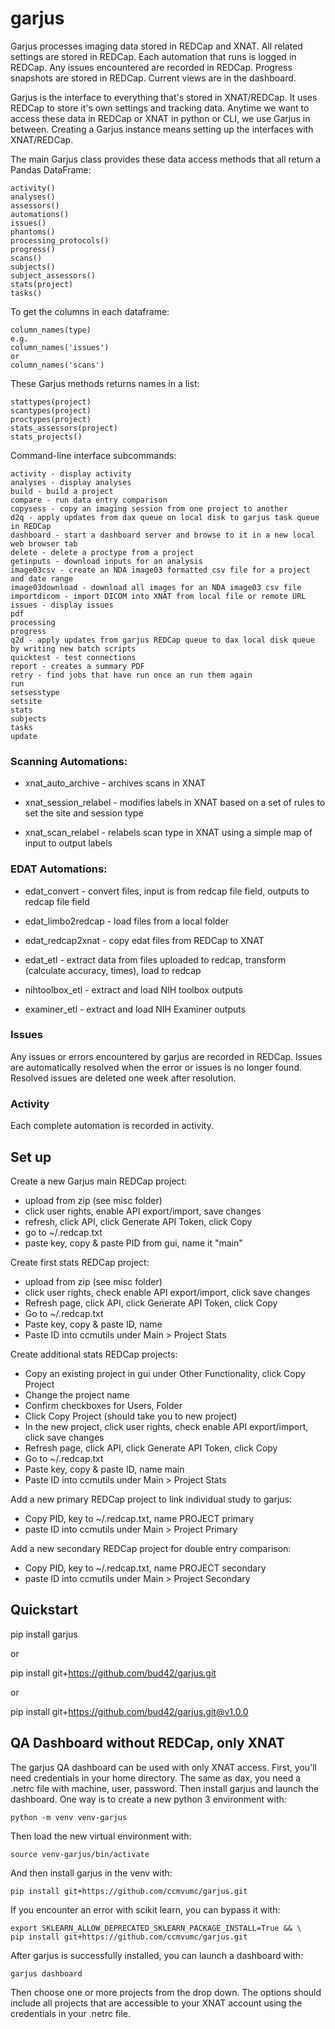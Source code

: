 # garjus

Garjus processes imaging data stored in REDCap and XNAT. All related settings are stored in REDCap. Each automation that runs is logged in REDCap. Any issues encountered are recorded in REDCap. Progress snapshots are stored in REDCap. Current views are in the dashboard.


Garjus is the interface to everything that's stored in XNAT/REDCap. It uses
REDCap to store it's own settings and tracking data. Anytime we want to
access these data in REDCap or XNAT in python or CLI, we use Garjus in between.
Creating a Garjus instance means setting up the interfaces with XNAT/REDCap.


The main Garjus class provides these data access methods that 
all return a Pandas DataFrame:

```
activity()
analyses()
assessors()
automations()
issues()
phantoms()
processing_protocols()
progress()
scans()
subjects()
subject_assessors()
stats(project)
tasks()
```


To get the columns in each dataframe:

```
column_names(type)
e.g. 
column_names('issues')
or
column_names('scans')
```


These Garjus methods returns names in a list:

```
stattypes(project)
scantypes(project)
proctypes(project)
stats_assessors(project)
stats_projects()
```

Command-line interface subcommands:
```
activity - display activity
analyses - display analyses
build - build a project
compare - run data entry comparison
copysess - copy an imaging session from one project to another
d2q - apply updates from dax queue on local disk to garjus task queue in REDCap
dashboard - start a dashboard server and browse to it in a new local web browser tab
delete - delete a proctype from a project
getinputs - download inputs for an analysis
image03csv - create an NDA image03 formatted csv file for a project and date range
image03download - download all images for an NDA image03 csv file
importdicom - import DICOM into XNAT from local file or remote URL
issues - display issues
pdf
processing
progress
q2d - apply updates from garjus REDCap queue to dax local disk queue by writing new batch scripts
quicktest - test connections
report - creates a summary PDF
retry - find jobs that have run once an run them again
run
setsesstype
setsite
stats
subjects
tasks
update
```

### Scanning Automations:

  - xnat\_auto\_archive - archives scans in XNAT

  - xnat\_session\_relabel - modifies labels in XNAT based on a set of rules to set the site and session type

  - xnat\_scan\_relabel - relabels scan type in XNAT using a simple map of input to output labels


### EDAT Automations:

  - edat_convert - convert files, input is from redcap file field, outputs to redcap file field

  - edat_limbo2redcap - load files from a local folder

  - edat_redcap2xnat - copy edat files from REDCap to XNAT

  - edat_etl - extract data from files uploaded to redcap, transform (calculate accuracy, times), load to redcap

  - nihtoolbox_etl - extract and load NIH toolbox outputs

  - examiner_etl - extract and load NIH Examiner outputs

### Issues
Any issues or errors encountered by garjus are recorded in REDCap.
Issues are automatically resolved when the error or issues is no longer found.
Resolved issues are deleted one week after resolution.

### Activity
Each complete automation is recorded in activity.



## Set up

Create a new Garjus main REDCap project:

  - upload from zip (see misc folder)
  - click user rights, enable API export/import, save changes
  - refresh, click API, click Generate API Token, click Copy
  - go to ~/.redcap.txt
  - paste key, copy & paste PID from gui, name it "main"

Create first stats REDCap project:

  - upload from zip (see misc folder)
  - click user rights, check enable API export/import, click save changes
  - Refresh page, click API, click Generate API Token, click Copy
  - Go to ~/.redcap.txt
  - Paste key, copy & paste ID, name
  - Paste ID into ccmutils under Main > Project Stats

Create additional stats REDCap projects:

  - Copy an existing project in gui under Other Functionality, click Copy Project
  - Change the project name
  - Confirm checkboxes for Users, Folder
  - Click Copy Project (should take you to new project)
  - In the new project, click user rights, check enable API export/import, click save changes
  - Refresh page, click API, click Generate API Token, click Copy
  - Go to ~/.redcap.txt
  - Paste key, copy & paste ID, name main
  - Paste ID into ccmutils under Main > Project Stats


Add a new primary REDCap project to link individual study to garjus:
  
  - Copy PID, key to ~/.redcap.txt, name PROJECT primary
  - paste ID into ccmutils under Main > Project Primary


Add a new secondary REDCap project for double entry comparison:
  
  - Copy PID, key to ~/.redcap.txt, name PROJECT secondary 
  - paste ID into ccmutils under Main > Project Secondary

## Quickstart

pip install garjus

or

pip install git+https://github.com/bud42/garjus.git

or

pip install git+https://github.com/bud42/garjus.git@v1.0.0

## QA Dashboard without REDCap, only XNAT


The garjus QA dashboard can be used with only XNAT access. First, you'll need credentials in
your home directory. The same as dax, you need a .netrc file with machine, user, password.
Then install garjus and launch the dashboard. One way is to create a new python 3 environment with:
```
python -m venv venv-garjus
```
Then load the new virtual environment with:
```
source venv-garjus/bin/activate
```
And then install garjus in the venv with:

```
pip install git+https://github.com/ccmvumc/garjus.git
```
If you encounter an error with scikit learn, you can bypass it with:
```
export SKLEARN_ALLOW_DEPRECATED_SKLEARN_PACKAGE_INSTALL=True && \
pip install git+https://github.com/ccmvumc/garjus.git

```
After garjus is successfully installed, you can launch a dashboard with:
```
garjus dashboard
```

Then choose one or more projects from the drop down. The options should include all projects that are accessible to your XNAT account using the credentials in your .netrc file.
